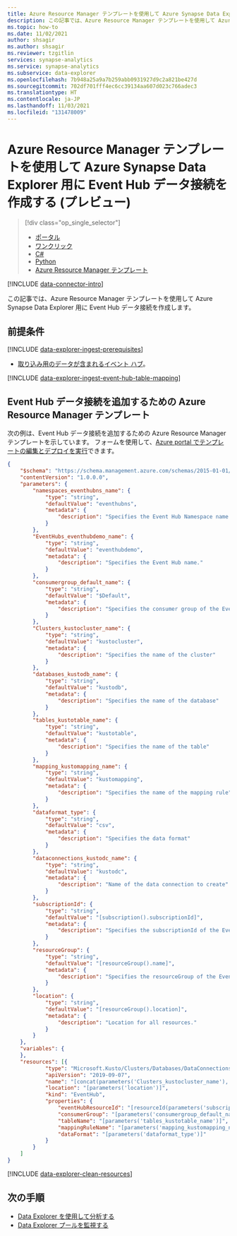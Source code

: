 ```yaml
---
title: Azure Resource Manager テンプレートを使用して Azure Synapse Data Explorer 用に Event Hub データ接続を作成する (プレビュー)
description: この記事では、Azure Resource Manager テンプレートを使用して Azure Synapse Data Explorer 用に Event Hub データ接続を作成する方法について説明します。
ms.topic: how-to
ms.date: 11/02/2021
author: shsagir
ms.author: shsagir
ms.reviewer: tzgitlin
services: synapse-analytics
ms.service: synapse-analytics
ms.subservice: data-explorer
ms.openlocfilehash: 7b948a25a9a7b259abb0931927d9c2a821be427d
ms.sourcegitcommit: 702df701fff4ec6cc39134aa607d023c766adec3
ms.translationtype: HT
ms.contentlocale: ja-JP
ms.lasthandoff: 11/03/2021
ms.locfileid: "131478009"
---
```

# <a name="create-an-event-hub-data-connection-for-azure-synapse-data-explorer-by-using-azure-resource-manager-template-preview"></a>Azure Resource Manager テンプレートを使用して Azure Synapse Data Explorer 用に Event Hub データ接続を作成する (プレビュー)

> [!div class="op_single_selector"]
> * [ポータル](data-explorer-ingest-event-hub-portal.md)
> * [ワンクリック](data-explorer-ingest-event-hub-one-click.md)
> * [C\#](data-explorer-ingest-event-hub-csharp.md)
> * [Python](data-explorer-ingest-event-hub-python.md)
> * [Azure Resource Manager テンプレート](data-explorer-ingest-event-hub-resource-manager.md)

[!INCLUDE [data-connector-intro](../includes/data-explorer-ingest-data-intro.md)] 

この記事では、Azure Resource Manager テンプレートを使用して Azure Synapse Data Explorer 用に Event Hub データ接続を作成します。

## <a name="prerequisites"></a>前提条件

[!INCLUDE [data-explorer-ingest-prerequisites](../includes/data-explorer-ingest-prerequisites.md)]

- [取り込み用のデータが含まれるイベント ハブ](data-explorer-ingest-event-hub-portal.md#create-an-event-hub)。

[!INCLUDE [data-explorer-ingest-event-hub-table-mapping](../includes/data-explorer-ingest-event-hub-table-mapping.md)]

## <a name="azure-resource-manager-template-for-adding-an-event-hub-data-connection"></a>Event Hub データ接続を追加するための Azure Resource Manager テンプレート

次の例は、Event Hub データ接続を追加するための Azure Resource Manager テンプレートを示しています。  フォームを使用して、[Azure portal でテンプレートの編集とデプロイを実行](/azure/azure-resource-manager/resource-manager-quickstart-create-templates-use-the-portal#edit-and-deploy-the-template)できます。

```json
{
    "$schema": "https://schema.management.azure.com/schemas/2015-01-01/deploymentTemplate.json#",
    "contentVersion": "1.0.0.0",
    "parameters": {
        "namespaces_eventhubns_name": {
            "type": "string",
            "defaultValue": "eventhubns",
            "metadata": {
                "description": "Specifies the Event Hub Namespace name."
            }
        },
        "EventHubs_eventhubdemo_name": {
            "type": "string",
            "defaultValue": "eventhubdemo",
            "metadata": {
                "description": "Specifies the Event Hub name."
            }
        },
        "consumergroup_default_name": {
            "type": "string",
            "defaultValue": "$Default",
            "metadata": {
                "description": "Specifies the consumer group of the Event Hub."
            }
        },
        "Clusters_kustocluster_name": {
            "type": "string",
            "defaultValue": "kustocluster",
            "metadata": {
                "description": "Specifies the name of the cluster"
            }
        },
        "databases_kustodb_name": {
            "type": "string",
            "defaultValue": "kustodb",
            "metadata": {
                "description": "Specifies the name of the database"
            }
        },
        "tables_kustotable_name": {
            "type": "string",
            "defaultValue": "kustotable",
            "metadata": {
                "description": "Specifies the name of the table"
            }
        },
        "mapping_kustomapping_name": {
            "type": "string",
            "defaultValue": "kustomapping",
            "metadata": {
                "description": "Specifies the name of the mapping rule"
            }
        },
        "dataformat_type": {
            "type": "string",
            "defaultValue": "csv",
            "metadata": {
                "description": "Specifies the data format"
            }
        },
        "dataconnections_kustodc_name": {
            "type": "string",
            "defaultValue": "kustodc",
            "metadata": {
                "description": "Name of the data connection to create"
            }
        },
        "subscriptionId": {
            "type": "string",
            "defaultValue": "[subscription().subscriptionId]",
            "metadata": {
                "description": "Specifies the subscriptionId of the Event Hub"
            }
        },
        "resourceGroup": {
            "type": "string",
            "defaultValue": "[resourceGroup().name]",
            "metadata": {
                "description": "Specifies the resourceGroup of the Event Hub"
            }
        },
        "location": {
            "type": "string",
            "defaultValue": "[resourceGroup().location]",
            "metadata": {
                "description": "Location for all resources."
            }
        }
    },
    "variables": {
    },
    "resources": [{
            "type": "Microsoft.Kusto/Clusters/Databases/DataConnections",
            "apiVersion": "2019-09-07",
            "name": "[concat(parameters('Clusters_kustocluster_name'), '/', parameters('databases_kustodb_name'), '/', parameters('dataconnections_kustodc_name'))]",
            "location": "[parameters('location')]",
            "kind": "EventHub",
            "properties": {
                "eventHubResourceId": "[resourceId(parameters('subscriptionId'), parameters('resourceGroup'), 'Microsoft.EventHub/namespaces/eventhubs', parameters('namespaces_eventhubns_name'), parameters('EventHubs_eventhubdemo_name'))]",
                "consumerGroup": "[parameters('consumergroup_default_name')]",
                "tableName": "[parameters('tables_kustotable_name')]",
                "mappingRuleName": "[parameters('mapping_kustomapping_name')]",
                "dataFormat": "[parameters('dataformat_type')]"
            }
        }
    ]
}
```

[!INCLUDE [data-explorer-clean-resources](../includes/data-explorer-clean-resources.md)]

## <a name="next-steps"></a>次の手順

- [Data Explorer を使用して分析する](../../get-started-analyze-data-explorer.md)
- [Data Explorer プールを監視する](../data-explorer-monitor-pools.md)
